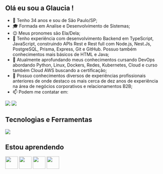 ## Olá eu sou a Glaucia !

- 👋 Tenho 34 anos e sou de São Paulo/SP;
- 🎓 Formada em Analise e Desenvolvimento de Sistemas;
- 😉 Meus pronomes são Ela/Dela;
- 📝 Tenho experiência com desenvolvimento Backend em TypeScript, JavaScript, construindo APIs Rest e Rest full com Node.js, Nest.Js, PostgreSQL, Prisma, Express, Git e GitHub. Possuo também conhecimentos mais básicos de HTML e Java;
- 🌱 Atualmente aprofundando meus conhecimentos cursando DevOps abordando Python, Linux, Dockers, Redes, Kubernetes, Cloud e curso também Cloud AWS buscando a certificação;
- 🎯 Possuo conhecimentos diversos de experiências profissionais anteriores de onde destaco os mais cerca de dez anos de experiência na área de negócios corporativos e relacionamentos B2B;
- 📫 Podem me contatar em: 
   
<div> 

  <a href = "mailto:galcastrossc@gmail.com"><img loading="lazy" src="https://img.shields.io/badge/Gmail-D14836?style=for-the-badge&logo=gmail&logoColor=white" target="_blank"></a>
  <a href="https://www.linkedin.com/in/glauciascastro/" target="_blank"><img src="https://img.shields.io/badge/-LinkedIn-%230077B5?style=for-the-badge&logo=linkedin&logoColor=white" target="_blank"></a> 
  
</div>

 ## Tecnologias e Ferramentas
   
<a href="https://skillicons.dev">
<img src="https://skillicons.dev/icons?i=js,typescript,python,html,nodejs,express,npm,nestjs,postgresql,prisma,git,github," />
</a>
</p>

## Estou aprendendo

<img loading="lazy" src="https://cdn.jsdelivr.net/gh/devicons/devicon/icons/java/java-original.svg" width="40" height="40"/> <img loading="lazy" src="https://cdn.jsdelivr.net/gh/devicons/devicon/icons/linux/linux-original.svg" width="40" height="40"/> <img loading="lazy" src="https://cdn.jsdelivr.net/gh/devicons/devicon/icons/docker/docker-original.svg" width="40" height="40"/> <img loading="lazy" src="https://cdn.jsdelivr.net/gh/devicons/devicon/icons/kubernetes/kubernetes-original.svg" width="40" height="40"/>
